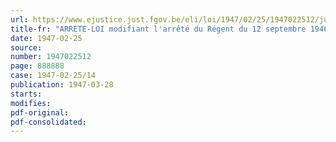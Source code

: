 ```yaml
---
url: https://www.ejustice.just.fgov.be/eli/loi/1947/02/25/1947022512/justel
title-fr: "ARRETE-LOI modifiant l'arrêté du Régent du 12 septembre 1946, coordonnant les lois relatives à l'assurance en vue de la vieillesse et du décès prématuré. - Anciens travailleurs et veuves d'anciens travailleurs des cantons d'Eupen, Malmédy et Saint-Vith"
date: 1947-02-25
source:
number: 1947022512
page: 888888
case: 1947-02-25/14
publication: 1947-03-28
starts:
modifies:
pdf-original:
pdf-consolidated:
---
```


